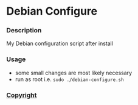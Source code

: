 # Debian Configure

### Description
My Debian configuration script after install

### Usage
- some small changes are most likely necessary
- run as root i.e. `sudo ./debian-configure.sh`

### [Copyright](LICENSE)

